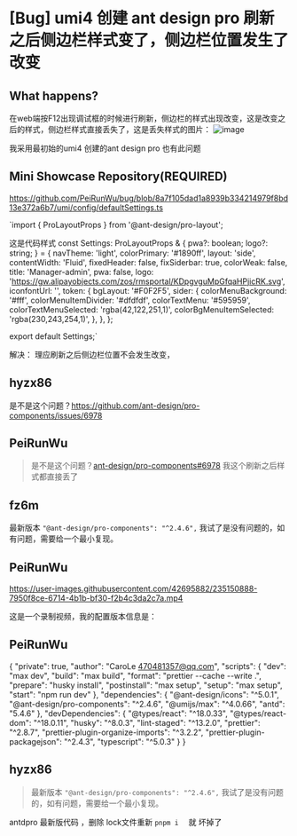 # [Bug] umi4 创建 ant design pro 刷新之后侧边栏样式变了，侧边栏位置发生了改变

<!--
感谢您向我们反馈问题，为了高效的解决问题，我们期望你能提供以下信息：
-->

## What happens?

在web端按F12出现调试框的时候进行刷新，侧边栏的样式出现改变，这是改变之后的样式，侧边栏样式直接丢失了，这是丢失样式的图片：
![image](https://user-images.githubusercontent.com/42695882/235095302-9ab310e4-60e5-4d45-b614-730e16ba1185.png)

我采用最初始的umi4 创建的ant design pro 也有此问题

## Mini Showcase Repository(REQUIRED)

https://github.com/PeiRunWu/bug/blob/8a7f105dad1a8939b334214979f8bd13e372a6b7/umi/config/defaultSettings.ts

`import { ProLayoutProps } from '@ant-design/pro-layout';

这是代码样式
const Settings: ProLayoutProps & {
pwa?: boolean;
logo?: string;
} = {
navTheme: 'light',
colorPrimary: '#1890ff',
layout: 'side',
contentWidth: 'Fluid',
fixedHeader: false,
fixSiderbar: true,
colorWeak: false,
title: 'Manager-admin',
pwa: false,
logo: 'https://gw.alipayobjects.com/zos/rmsportal/KDpgvguMpGfqaHPjicRK.svg',
iconfontUrl: '',
token: {
bgLayout: '#F0F2F5',
sider: {
colorMenuBackground: '#fff',
colorMenuItemDivider: '#dfdfdf',
colorTextMenu: '#595959',
colorTextMenuSelected: 'rgba(42,122,251,1)',
colorBgMenuItemSelected: 'rgba(230,243,254,1)',
},
},
};

export default Settings;`

解决：
理应刷新之后侧边栏位置不会发生改变，

## hyzx86

是不是这个问题？https://github.com/ant-design/pro-components/issues/6978

## PeiRunWu

> 是不是这个问题？[ant-design/pro-components#6978](https://github.com/ant-design/pro-components/issues/6978)
> 我这个刷新之后样式都直接丢了

## fz6m

最新版本 `"@ant-design/pro-components": "^2.4.6",` 我试了是没有问题的，如有问题，需要给一个最小复现。

## PeiRunWu

https://user-images.githubusercontent.com/42695882/235150888-7950f8ce-6714-4b1b-bf30-f2b4c3da2c7a.mp4

这是一个录制视频，我的配置版本信息是：

## PeiRunWu

{
"private": true,
"author": "CaroLe <470481357@qq.com>",
"scripts": {
"dev": "max dev",
"build": "max build",
"format": "prettier --cache --write .",
"prepare": "husky install",
"postinstall": "max setup",
"setup": "max setup",
"start": "npm run dev"
},
"dependencies": {
"@ant-design/icons": "^5.0.1",
"@ant-design/pro-components": "^2.4.6",
"@umijs/max": "^4.0.66",
"antd": "5.4.6"
},
"devDependencies": {
"@types/react": "^18.0.33",
"@types/react-dom": "^18.0.11",
"husky": "^8.0.3",
"lint-staged": "^13.2.0",
"prettier": "^2.8.7",
"prettier-plugin-organize-imports": "^3.2.2",
"prettier-plugin-packagejson": "^2.4.3",
"typescript": "^5.0.3"
}
}

## hyzx86

> 最新版本 `"@ant-design/pro-components": "^2.4.6",` 我试了是没有问题的，如有问题，需要给一个最小复现。

antdpro 最新版代码 ，删除 lock文件重新 `pnpm i  ` 就 坏掉了
